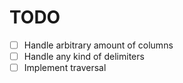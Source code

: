 TODO
====


- [ ] Handle arbitrary amount of columns
- [ ] Handle any kind of delimiters
- [ ] Implement traversal
